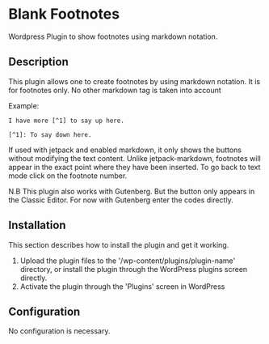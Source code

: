 # Blank Footnotes

Wordpress Plugin to show footnotes using markdown notation.

## Description 

This plugin allows one to create footnotes by using markdown notation.
It is for footnotes only. No other markdown tag is taken into account

Example:

    I have more [^1] to say up here.

    [^1]: To say down here.

If used with jetpack and enabled markdown, it only shows the buttons without modifying the text content.
Unlike jetpack-markdown, footnotes will appear in the exact point where they have been inserted. To go back to text mode click on the footnote number.

N.B
This plugin also works with Gutenberg. But the button only appears in the Classic Editor.
For now with Gutenberg enter the codes directly.

## Installation

This section describes how to install the plugin and get it working.

1. Upload the plugin files to the '/wp-content/plugins/plugin-name' directory, or install the plugin through the WordPress plugins screen directly.
2. Activate the plugin through the 'Plugins' screen in WordPress

## Configuration

No configuration is necessary.

